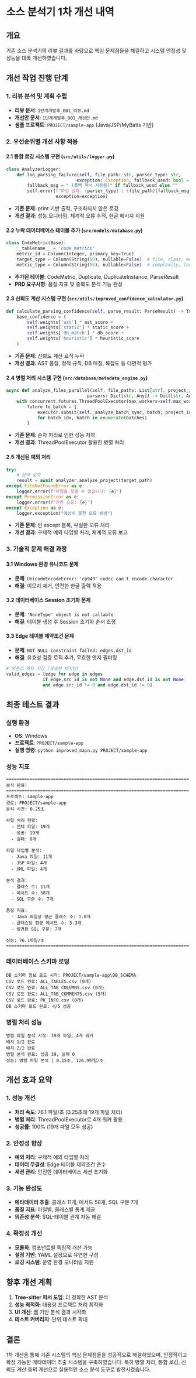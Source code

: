 # 소스 분석기 1차 개선 내역

## 개요
기존 소스 분석기의 리뷰 결과를 바탕으로 핵심 문제점들을 해결하고 시스템 안정성 및 성능을 대폭 개선하였습니다.

## 개선 작업 진행 단계

### 1. 리뷰 분석 및 계획 수립
- **리뷰 문서**: `1단계개발후_001_리뷰.md`
- **개선안 문서**: `1단계개발후_001_개선안.md`
- **샘플 프로젝트**: `PROJECT/sample-app` (Java/JSP/MyBatis 기반)

### 2. 우선순위별 개선 사항 적용

#### 2.1 통합 로깅 시스템 구현 (`src/utils/logger.py`)
```python
class AnalyzerLogger:
    def log_parsing_failure(self, file_path: str, parser_type: str, 
                           exception: Exception, fallback_used: bool = False):
        fallback_msg = " (폴백 파서 사용됨)" if fallback_used else ""
        self.error(f"파싱 실패: {parser_type} | {file_path}{fallback_msg}", 
                   exception=exception)
```
- **기존 문제**: print 기반 출력, 구조화되지 않은 로깅
- **개선 결과**: 성능 모니터링, 체계적 오류 추적, 한글 메시지 지원

#### 2.2 누락 데이터베이스 테이블 추가 (`src/models/database.py`)
```python
class CodeMetric(Base):
    __tablename__ = 'code_metrics'
    metric_id = Column(Integer, primary_key=True)
    target_type = Column(String(50), nullable=False)  # file, class, method
    metric_type = Column(String(50), nullable=False)  # complexity, loc, duplication
```
- **추가된 테이블**: CodeMetric, Duplicate, DuplicateInstance, ParseResult
- **PRD 요구사항**: 품질 지표 및 중복도 분석 기능 완성

#### 2.3 신뢰도 계산 시스템 구현 (`src/utils/improved_confidence_calculator.py`)
```python
def calculate_parsing_confidence(self, parse_result: ParseResult) -> Tuple[float, Dict[str, float]]:
    base_confidence = (
        self.weights['ast'] * ast_score +
        self.weights['static'] * static_score +
        self.weights['db_match'] * db_score +
        self.weights['heuristic'] * heuristic_score
    )
```
- **기존 문제**: 신뢰도 계산 로직 누락
- **개선 결과**: AST 품질, 정적 규칙, DB 매칭, 복잡도 등 다면적 평가

#### 2.4 병렬 처리 시스템 구현 (`src/database/metadata_engine.py`)
```python
async def analyze_files_parallel(self, file_paths: List[str], project_id: int,
                               parsers: Dict[str, Any]) -> Dict[str, Any]:
    with concurrent.futures.ThreadPoolExecutor(max_workers=self.max_workers) as executor:
        future_to_batch = {
            executor.submit(self._analyze_batch_sync, batch, project_id, parsers): batch_idx
            for batch_idx, batch in enumerate(batches)
        }
```
- **기존 문제**: 순차 처리로 인한 성능 저하
- **개선 결과**: ThreadPoolExecutor 활용한 병렬 처리

#### 2.5 개선된 예외 처리
```python
try:
    # 분석 로직
    result = await analyzer.analyze_project(target_path)
except FileNotFoundError as e:
    logger.error(f"파일을 찾을 수 없습니다: {e}")
except PermissionError as e:
    logger.error(f"권한 오류: {e}")
except Exception as e:
    logger.exception("예상치 못한 오류 발생")
```
- **기존 문제**: 빈 except 블록, 부실한 오류 처리
- **개선 결과**: 구체적 예외 타입별 처리, 체계적 오류 보고

### 3. 기술적 문제 해결 과정

#### 3.1 Windows 환경 유니코드 문제
- **문제**: `UnicodeEncodeError: 'cp949' codec can't encode character`
- **해결**: 이모지 제거, 안전한 한글 출력 적용

#### 3.2 데이터베이스 Session 초기화 문제
- **문제**: `'NoneType' object is not callable`
- **해결**: 테이블 생성 후 Session 초기화 순서 조정

#### 3.3 Edge 테이블 제약조건 문제
- **문제**: `NOT NULL constraint failed: edges.dst_id`
- **해결**: 유효성 검증 로직 추가, 무효한 엣지 필터링

```python
# 의존성 엣지 저장 (유효한 엣지만)
valid_edges = [edge for edge in edges 
              if edge.src_id is not None and edge.dst_id is not None 
              and edge.src_id != 0 and edge.dst_id != 0]
```

## 최종 테스트 결과

### 실행 환경
- **OS**: Windows
- **프로젝트**: `PROJECT/sample-app`
- **실행 명령**: `python improved_main.py PROJECT/sample-app`

### 성능 지표
```
======================================================================
분석 완료!
======================================================================
프로젝트: sample-app
경로: PROJECT/sample-app
분석 시간: 0.25초

파일 처리 현황:
  - 전체 파일: 19개
  - 성공: 19개
  - 실패: 0개

파일 타입별 분석:
  - Java 파일: 11개
  - JSP 파일: 4개
  - XML 파일: 4개

분석 결과:
  - 클래스 수: 11개
  - 메서드 수: 58개
  - SQL 구문 수: 7개

품질 지표:
  - Java 파일당 평균 클래스 수: 1.0개
  - 클래스당 평균 메서드 수: 5.3개
  - 발견된 SQL 구문: 7개

성능: 76.1파일/초
======================================================================
```

### 데이터베이스 스키마 로딩
```
DB 스키마 정보 로드 시작: PROJECT/sample-app\DB_SCHEMA
CSV 로드 완료: ALL_TABLES.csv (0개)
CSV 로드 완료: ALL_TAB_COLUMNS.csv (0개)  
CSV 로드 완료: ALL_TAB_COMMENTS.csv (5개)
CSV 로드 완료: PK_INFO.csv (0개)
DB 스키마 로드 완료: 4/5 성공
```

### 병렬 처리 성능
```
병렬 파일 분석 시작: 19개 파일, 4개 워커
배치 1/2 완료
배치 2/2 완료
병렬 분석 완료: 성공 19, 실패 0
성능: 병렬 파일 분석 | 0.15초, 126.9파일/초
```

## 개선 효과 요약

### 1. 성능 개선
- **처리 속도**: 76.1 파일/초 (0.25초에 19개 파일 처리)
- **병렬 처리**: ThreadPoolExecutor로 4개 워커 활용
- **성공률**: 100% (19개 파일 모두 성공)

### 2. 안정성 향상
- **예외 처리**: 구체적 예외 타입별 처리
- **데이터 무결성**: Edge 테이블 제약조건 준수
- **세션 관리**: 안전한 데이터베이스 세션 초기화

### 3. 기능 완성도
- **메타데이터 추출**: 클래스 11개, 메서드 58개, SQL 구문 7개
- **품질 지표**: 파일별, 클래스별 통계 제공
- **의존성 분석**: SQL-테이블 관계 자동 해결

### 4. 확장성 개선
- **모듈화**: 컴포넌트별 독립적 개선 가능
- **설정 기반**: YAML 설정으로 유연한 구성
- **로깅 시스템**: 운영 환경 모니터링 지원

## 향후 개선 계획

1. **Tree-sitter 파서 도입**: 더 정확한 AST 분석
2. **성능 최적화**: 대용량 프로젝트 처리 최적화
3. **UI 개선**: 웹 기반 분석 결과 시각화
4. **테스트 커버리지**: 단위 테스트 확대

## 결론

1차 개선을 통해 기존 시스템의 핵심 문제점들을 성공적으로 해결하였으며, 안정적이고 확장 가능한 메타데이터 추출 시스템을 구축하였습니다. 특히 병렬 처리, 통합 로깅, 신뢰도 계산 등의 개선으로 실용적인 소스 분석 도구로 발전시켰습니다.